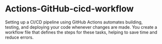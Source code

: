 # Actions-GitHub-cicd-workflow
 Setting up a CI/CD pipeline using GitHub Actions automates building, testing, and deploying your code whenever changes are made. You create a workflow file that defines the steps for these tasks, helping to save time and reduce errors.
